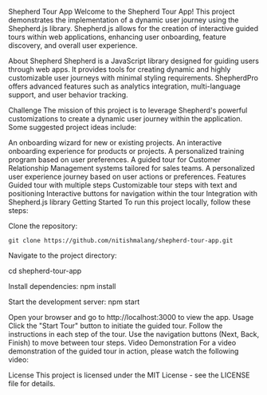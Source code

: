 Shepherd Tour App
Welcome to the Shepherd Tour App! This project demonstrates the implementation of a dynamic user journey using the Shepherd.js library. Shepherd.js allows for the creation of interactive guided tours within web applications, enhancing user onboarding, feature discovery, and overall user experience.

About Shepherd
Shepherd is a JavaScript library designed for guiding users through web apps. It provides tools for creating dynamic and highly customizable user journeys with minimal styling requirements. ShepherdPro offers advanced features such as analytics integration, multi-language support, and user behavior tracking.

Challenge
The mission of this project is to leverage Shepherd's powerful customizations to create a dynamic user journey within the application. Some suggested project ideas include:

An onboarding wizard for new or existing projects.
An interactive onboarding experience for products or projects.
A personalized training program based on user preferences.
A guided tour for Customer Relationship Management systems tailored for sales teams.
A personalized user experience journey based on user actions or preferences.
Features
Guided tour with multiple steps
Customizable tour steps with text and positioning
Interactive buttons for navigation within the tour
Integration with Shepherd.js library
Getting Started
To run this project locally, follow these steps:

Clone the repository:

`git clone https://github.com/nitishmalang/shepherd-tour-app.git`

Navigate to the project directory:

cd shepherd-tour-app

Install dependencies:
npm install

Start the development server:
npm start

Open your browser and go to http://localhost:3000 to view the app.
Usage
Click the "Start Tour" button to initiate the guided tour. Follow the instructions in each step of the tour. Use the navigation buttons (Next, Back, Finish) to move between tour steps. Video Demonstration For a video demonstration of the guided tour in action, please watch the following video:

License
This project is licensed under the MIT License - see the LICENSE file for details.
